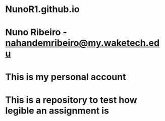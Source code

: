 # NunoR1.github.io

# Nuno Ribeiro - nahandemribeiro@my.waketech.edu
# This is my personal account
# This is a repository to test how legible an assignment is